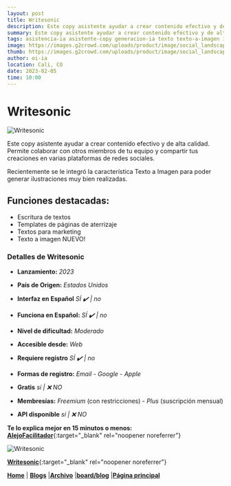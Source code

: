 ```yaml
---
layout: post
title: Writesonic
description: Este copy asistente ayudar a crear contenido efectivo y de alta calidad.
summary: Este copy asistente ayudar a crear contenido efectivo y de alta calidad. Permite colaborar con otros miembros de tu equipo y compartir tus creaciones en varias plataformas de redes sociales.
tags: asistencia-ia asistente-copy generacion-ia texto texto-a-imagen imagen
image: https://images.g2crowd.com/uploads/product/image/social_landscape/social_landscape_b97b40a5f7ca25f308b6cf32af9b5a68/writesonic.png
thumb: https://images.g2crowd.com/uploads/product/image/social_landscape/social_landscape_b97b40a5f7ca25f308b6cf32af9b5a68/writesonic.png
author: oi-ia
location: Cali, CO
date: 2023-02-05
time: 10:00
---
```


# Writesonic

![Writesonic](https://images.g2crowd.com/uploads/product/image/social_landscape/social_landscape_b97b40a5f7ca25f308b6cf32af9b5a68/writesonic.png)

Este copy asistente ayudar a crear contenido efectivo y de alta calidad. Permite colaborar con otros miembros de tu equipo y compartir tus creaciones en varias plataformas de redes sociales.

Recientemente se le integró la característica Texto a Imagen para poder generar ilustraciones muy bien realizadas.

## Funciones destacadas:

- Escritura de textos
- Templates de páginas de aterrizaje
- Textos para marketing
- Texto a imagen NUEVO!

### Detalles de Writesonic

- **Lanzamiento:**
  _2023_

- **País de Origen:**
  _Estados Unidos_

- **Interfaz en Español**
  _SÍ ✔️ | no_

- **Funciona en Español:**
  _SÍ ✔️ | no_

- **Nivel de dificultad:**
  _Moderado_

- **Accesible desde:**
  _Web_

- **Requiere registro**
  _SÍ ✔️ | no_

- **Formas de registro:**
  _Email_ - _Google_ - _Apple_

- **Gratis**
  _sí | ❌ NO_

- **Membresías:**
  _Freemium_ (con restricciones) - _Plus_ (suscripción mensual)

- **API disponible**
  _sí | ❌ NO_

**Te lo explica mejor en 15 minutos o menos:**
[**AlejoFacilitador**](https://www.youtube.com/watch?v=Ueo7yZ4XIy0){:target="\_blank" rel="noopener noreferrer"}

![Writesonic](https://images.g2crowd.com/uploads/product/image/social_landscape/social_landscape_b97b40a5f7ca25f308b6cf32af9b5a68/writesonic.png)

[**Writesonic**](https://writesonic.com/){:target="\_blank" rel="noopener noreferrer"}

[**Home**](https://lucfreelance.github.io/board/) | [**Blogs**](https://oportunidadesilimitadas.com/blogs/_site/index.html) |[**Archivo**](https://lucfreelance.github.io/board/archive/) |[**board/blog**](https://lucfreelance.github.io/board/blog/) |[**Página principal**](https://oportunidadesilimitadas.com)
